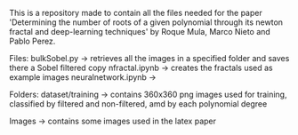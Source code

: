 This is a repository made to contain all the files needed for the paper 'Determining the number of roots of a given polynomial through its newton fractal and deep-learning techniques' by Roque Mula, Marco Nieto and Pablo Perez.

Files:
bulkSobel.py -> retrieves all the images in a specified folder and saves there a Sobel filtered copy
nfractal.ipynb -> creates the fractals used as example images
neuralnetwork.ipynb ->

Folders:
dataset/training -> contains 360x360 png images used for training, classified by filtered and non-filtered, amd by each polynomial degree

Images -> contains some images used in the latex paper
